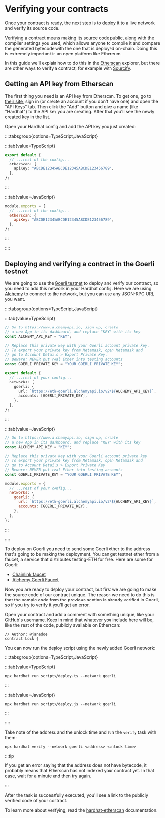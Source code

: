 # Verifying your contracts

Once your contract is ready, the next step is to deploy it to a live network and verify its source code.

Verifying a contract means making its source code public, along with the compiler settings you used, which allows anyone to compile it and compare the generated bytecode with the one that is deployed on-chain. Doing this is extremely important in an open platform like Ethereum.

In this guide we'll explain how to do this in the [Etherscan](https://etherscan.io/) explorer, but there are other ways to verify a contract, for example with [Sourcify](https://sourcify.dev/).

## Getting an API key from Etherscan

The first thing you need is an API key from Etherscan. To get one, go to [their site](https://etherscan.io/login), sign in (or create an account if you don't have one) and open the "API Keys" tab. Then click the "Add" button and give a name (like "Hardhat") to the API key you are creating. After that you'll see the newly created key in the list.

Open your Hardhat config and add the API key you just created:

::::tabsgroup{options=TypeScript,JavaScript}

:::tab{value=TypeScript}

```ts
export default {
  // ...rest of the config...
  etherscan: {
    apiKey: "ABCDE12345ABCDE12345ABCDE123456789",
  },
};
```

:::

:::tab{value=JavaScript}

```js
module.exports = {
  // ...rest of the config...
  etherscan: {
    apiKey: "ABCDE12345ABCDE12345ABCDE123456789",
  },
};
```

:::

::::

## Deploying and verifying a contract in the Goerli testnet

We are going to use the [Goerli testnet](https://ethereum.org/en/developers/docs/networks/#goerli) to deploy and verify our contract, so you need to add this network in your Hardhat config. Here we are using [Alchemy](https://www.alchemy.com/) to connect to the network, but you can use any JSON-RPC URL you want.

::::tabsgroup{options=TypeScript,JavaScript}

:::tab{value=TypeScript}

```ts
// Go to https://www.alchemyapi.io, sign up, create
// a new App in its dashboard, and replace "KEY" with its key
const ALCHEMY_API_KEY = "KEY";

// Replace this private key with your Goerli account private key.
// To export your private key from Metamask, open Metamask and
// go to Account Details > Export Private Key.
// Beware: NEVER put real Ether into testing accounts
const GOERLI_PRIVATE_KEY = "YOUR GOERLI PRIVATE KEY";

export default {
  // ...rest of your config...
  networks: {
    goerli: {
      url: `https://eth-goerli.alchemyapi.io/v2/${ALCHEMY_API_KEY}`,
      accounts: [GOERLI_PRIVATE_KEY],
    },
  },
};
```

:::

:::tab{value=JavaScript}

```js
// Go to https://www.alchemyapi.io, sign up, create
// a new App in its dashboard, and replace "KEY" with its key
const ALCHEMY_API_KEY = "KEY";

// Replace this private key with your Goerli account private key
// To export your private key from Metamask, open Metamask and
// go to Account Details > Export Private Key
// Beware: NEVER put real Ether into testing accounts
const GOERLI_PRIVATE_KEY = "YOUR GOERLI PRIVATE KEY";

module.exports = {
  // ...rest of your config...
  networks: {
    goerli: {
      url: `https://eth-goerli.alchemyapi.io/v2/${ALCHEMY_API_KEY}`,
      accounts: [GOERLI_PRIVATE_KEY],
    },
  },
};
```

:::

::::

To deploy on Goerli you need to send some Goerli ether to the address that's going to be making the deployment. You can get testnet ether from a faucet, a service that distributes testing-ETH for free. Here are some for Goerli:

- [Chainlink faucet](https://faucets.chain.link/)
- [Alchemy Goerli Faucet](https://goerlifaucet.com/)

Now you are ready to deploy your contract, but first we are going to make the source code of our contract unique. The reason we need to do this is that the sample code from the previous section is already verified in Goerli, so if you try to verify it you'll get an error.

Open your contract and add a comment with something unique, like your GitHub's username. Keep in mind that whatever you include here will be, like the rest of the code, publicly available on Etherscan:

```solidity
// Author: @janedoe
contract Lock {
```

You can now run the deploy script using the newly added Goerli network:

::::tabsgroup{options=TypeScript,JavaScript}

:::tab{value=TypeScript}

```
npx hardhat run scripts/deploy.ts --network goerli
```

:::

:::tab{value=JavaScript}

```
npx hardhat run scripts/deploy.js --network goerli
```

:::

::::

Take note of the address and the unlock time and run the `verify` task with them:

```
npx hardhat verify --network goerli <address> <unlock time>
```

:::tip

If you get an error saying that the address does not have bytecode, it probably means that Etherscan has not indexed your contract yet. In that case, wait for a minute and then try again.

:::

After the task is successfully executed, you'll see a link to the publicly verified code of your contract.

To learn more about verifying, read the [hardhat-etherscan](/hardhat-runner/plugins/nomiclabs-hardhat-etherscan) documentation.
